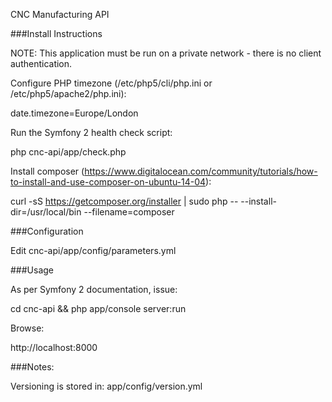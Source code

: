 CNC Manufacturing API

###Install Instructions

NOTE: This application must be run on a private network - there is no client authentication.

Configure PHP timezone (/etc/php5/cli/php.ini or /etc/php5/apache2/php.ini):

date.timezone=Europe/London

Run the Symfony 2 health check script:

php cnc-api/app/check.php

Install composer (https://www.digitalocean.com/community/tutorials/how-to-install-and-use-composer-on-ubuntu-14-04):

curl -sS https://getcomposer.org/installer | sudo php -- --install-dir=/usr/local/bin --filename=composer

###Configuration

Edit cnc-api/app/config/parameters.yml

###Usage

As per Symfony 2 documentation, issue:

cd cnc-api && php app/console server:run

Browse:

http://localhost:8000

###Notes:

Versioning is stored in: app/config/version.yml